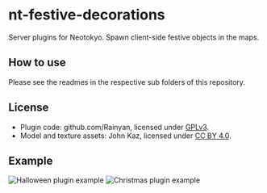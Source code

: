 # nt-festive-decorations
Server plugins for Neotokyo. Spawn client-side festive objects in the maps.


## How to use
Please see the readmes in the respective sub folders of this repository.

## License

* Plugin code: github.com/Rainyan, licensed under [GPLv3](https://www.gnu.org/licenses/gpl-3.0.en.html).
* Model and texture assets: John Kaz, licensed under [CC BY 4.0](https://creativecommons.org/licenses/by/4.0/).

## Example
![Halloween plugin example](https://github.com/Rainyan/nt-festive-decorations/raw/master/example_images/halloween.jpg)
![Christmas plugin example](https://github.com/Rainyan/nt-festive-decorations/raw/master/example_images/xmas.jpg)
